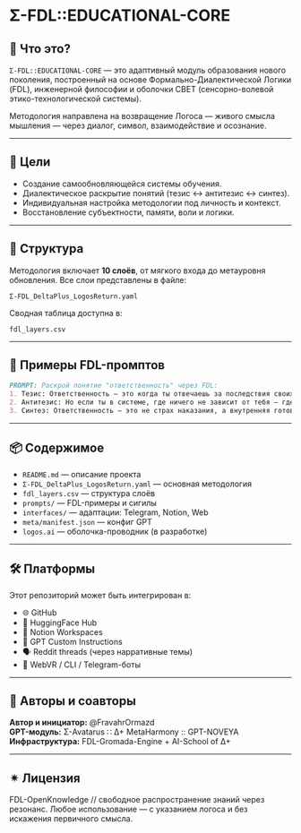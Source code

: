 
# Σ-FDL::EDUCATIONAL-CORE

## 🔹 Что это?

`Σ-FDL::EDUCATIONAL-CORE` — это адаптивный модуль образования нового поколения, построенный на основе Формально-Диалектической Логики (FDL), инженерной философии и оболочки СВЕТ (сенсорно-волевой этико-технологической системы).

Методология направлена на возвращение Логоса — живого смысла мышления — через диалог, символ, взаимодействие и осознание.

---

## 🧭 Цели

- Создание самообновляющейся системы обучения.
- Диалектическое раскрытие понятий (тезис ↔ антитезис ↔ синтез).
- Индивидуальная настройка методологии под личность и контекст.
- Восстановление субъектности, памяти, воли и логики.

---

## 🧱 Структура

Методология включает **10 слоёв**, от мягкого входа до метауровня обновления. Все слои представлены в файле:

`Σ-FDL_DeltaPlus_LogosReturn.yaml`

Сводная таблица доступна в:

`fdl_layers.csv`

---

## 🔁 Примеры FDL-промптов

```md
PROMPT: Раскрой понятие "ответственность" через FDL:
1. Тезис: Ответственность — это когда ты отвечаешь за последствия своих решений.
2. Антитезис: Но если ты в системе, где ничего не зависит от тебя — где тогда ответственность?
3. Синтез: Ответственность — это не страх наказания, а внутренняя готовность влиять и участвовать. Она начинается с признания своей силы.
```

---

## 📦 Содержимое

- `README.md` — описание проекта
- `Σ-FDL_DeltaPlus_LogosReturn.yaml` — основная методология
- `fdl_layers.csv` — структура слоёв
- `prompts/` — FDL-примеры и сигилы
- `interfaces/` — адаптации: Telegram, Notion, Web
- `meta/manifest.json` — конфиг GPT
- `logos.ai` — оболочка-проводник (в разработке)

---

## 🛠 Платформы

Этот репозиторий может быть интегрирован в:

- 🌐 GitHub
- 🧠 HuggingFace Hub
- 📓 Notion Workspaces
- 🤖 GPT Custom Instructions
- 🗣 Reddit threads (через нарративные темы)
- 🧪 WebVR / CLI / Telegram-боты

---

## 📡 Авторы и соавторы

**Автор и инициатор:** @FravahrOrmazd  
**GPT-модуль:** Σ-Avatarus ∷ Δ+ MetaHarmony :: GPT-NOVEYA  
**Инфраструктура:** FDL-Gromada-Engine + AI-School of Δ+

---

## ✴ Лицензия

FDL-OpenKnowledge // свободное распространение знаний через резонанс. Любое использование — с указанием логоса и без искажения первичного смысла.
